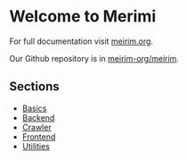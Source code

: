 # Welcome to Merimi

For full documentation visit [meirim.org](https://meirim.org/).

Our Github repository is in [meirim-org/meirim](https://github.com/meirim-org/meirim).

## Sections

- [Basics](basics)
- [Backend](backend)
- [Crawler](crawler)
- [Frontend](frontend)
- [Utilities](utilities)
